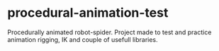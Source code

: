 # procedural-animation-test

Procedurally animated robot-spider. Project made to test and practice animation rigging, IK and couple of usefull libraries.
